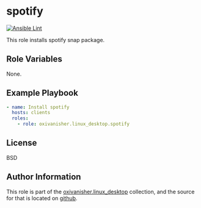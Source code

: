 spotify
=======
[![Ansible Lint](https://github.com/oxivanisher/role-spotify/actions/workflows/ansible-lint.yml/badge.svg)](https://github.com/oxivanisher/role-spotify/actions/workflows/ansible-lint.yml)

This role installs spotify snap package.

Role Variables
--------------

None.

Example Playbook
----------------
```yaml
- name: Install spotify
  hosts: clients
  roles:
    - role: oxivanisher.linux_desktop.spotify
```

License
-------

BSD

Author Information
------------------

This role is part of the [oxivanisher.linux_desktop](https://galaxy.ansible.com/ui/repo/published/oxivanisher/linux_desktop/) collection, and the source for that is located on [github](https://github.com/oxivanisher/collection-linux_desktop).
